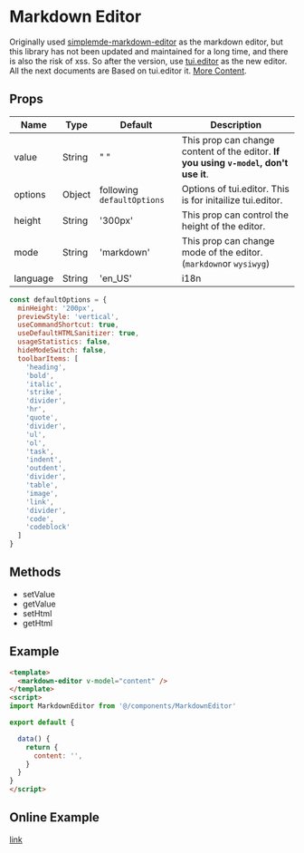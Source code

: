 # Markdown Editor <Badge text="v3.9.3+"/>

Originally used [simplemde-markdown-editor](https://github.com/sparksuite/simplemde-markdown-editor) as the markdown editor, but this library has not been updated and maintained for a long time, and there is also the risk of xss. So after the <Badge text="v3.9.3+"/> version, use [tui.editor](https://github.com/nhnent/tui.editor) as the new editor. All the next documents are Based on tui.editor it. [More Content](https://github.com/nhnent/tui.editor).

## Props

| Name     | Type   | Default                    | Description                                                                           |
| -------- | ------ | -------------------------- | ------------------------------------------------------------------------------------- |
| value    | String | " "                        | This prop can change content of the editor. **If you using `v-model`, don't use it**. |
| options  | Object | following `defaultOptions` | Options of tui.editor. This is for initailize tui.editor.                             |
| height   | String | '300px'                    | This prop can control the height of the editor.                                       |
| mode     | String | 'markdown'                 | This prop can change mode of the editor. (`markdown`or `wysiwyg`)                     |
| language | String | 'en_US'                    | i18n                                                                                  |

```js
const defaultOptions = {
  minHeight: '200px',
  previewStyle: 'vertical',
  useCommandShortcut: true,
  useDefaultHTMLSanitizer: true,
  usageStatistics: false,
  hideModeSwitch: false,
  toolbarItems: [
    'heading',
    'bold',
    'italic',
    'strike',
    'divider',
    'hr',
    'quote',
    'divider',
    'ul',
    'ol',
    'task',
    'indent',
    'outdent',
    'divider',
    'table',
    'image',
    'link',
    'divider',
    'code',
    'codeblock'
  ]
}
```

## Methods

- setValue
- getValue
- setHtml
- getHtml

## Example

```html
<template>
  <markdown-editor v-model="content" />
</template>
<script>
import MarkdownEditor from '@/components/MarkdownEditor'

export default {

  data() {
    return {
      content: '',
    }
  }
}
</script>
```

## Online Example

[link](https://panjiachen.github.io/doc-site/#/components/markdown)
